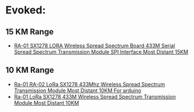 # Evoked:
## 15 KM Range
- [RA-01 SX1278 LORA Wireless Spread Spectrum Board 433M Serial Spread Spectrum Transmission Module SPI Interface Most Distant 15KM](https://www.aliexpress.us/item/3256808338296632.html)

## 10 KM Range
- [Ra-01 RA-02 LoRa SX1278 433Mhz Wireless Spread Spectrum Transmission Module Most Distant 10KM For arduino](https://www.aliexpress.us/item/3256806641753932.html)
- [Ra-01 LoRa SX1278 433M Wireless Spread Spectrum Transmission Module Most Distant 10KM](https://www.aliexpress.us/item/3256805610351398.html)
